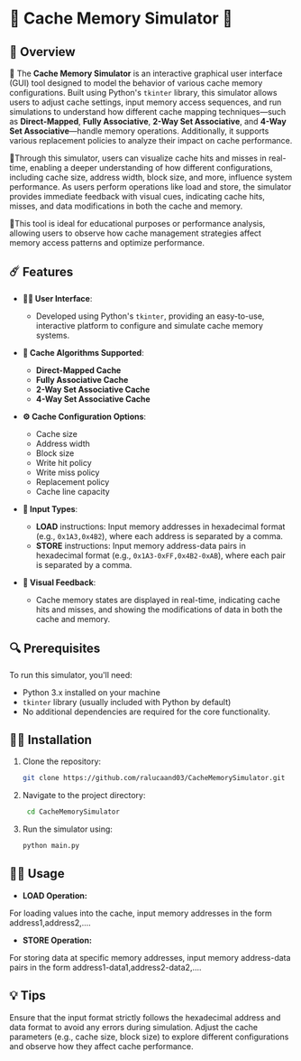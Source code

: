 # 🌟 Cache Memory Simulator 🌟

## 👀 Overview
🌝 The **Cache Memory Simulator** is an interactive graphical user interface (GUI) tool designed to model the behavior of various cache memory configurations. Built using Python's `tkinter` library, this simulator allows users to adjust cache settings, input memory access sequences, and run simulations to understand how different cache mapping techniques—such as **Direct-Mapped**, **Fully Associative**, **2-Way Set Associative**, and **4-Way Set Associative**—handle memory operations. Additionally, it supports various replacement policies to analyze their impact on cache performance.

🌚Through this simulator, users can visualize cache hits and misses in real-time, enabling a deeper understanding of how different configurations, including cache size, address width, block size, and more, influence system performance. As users perform operations like load and store, the simulator provides immediate feedback with visual cues, indicating cache hits, misses, and data modifications in both the cache and memory.

🌛This tool is ideal for educational purposes or performance analysis, allowing users to observe how cache management strategies affect memory access patterns and optimize performance.

## ☄️ Features

- **🧑‍💻 User Interface**: 
  - Developed using Python's `tkinter`, providing an easy-to-use, interactive platform to configure and simulate cache memory systems.
  
- **💾 Cache Algorithms Supported**: 
  - **Direct-Mapped Cache**
  - **Fully Associative Cache**
  - **2-Way Set Associative Cache**
  - **4-Way Set Associative Cache**
  
- **⚙️ Cache Configuration Options**:
  - Cache size
  - Address width
  - Block size
  - Write hit policy
  - Write miss policy
  - Replacement policy
  - Cache line capacity

- **🧠 Input Types**:
  - **LOAD** instructions: Input memory addresses in hexadecimal format (e.g., `0x1A3,0x4B2`), where each address is separated by a comma.
  - **STORE** instructions: Input memory address-data pairs in hexadecimal format (e.g., `0x1A3-0xFF,0x4B2-0xAB`), where each pair is separated by a comma.

- **🎨 Visual Feedback**:
  - Cache memory states are displayed in real-time, indicating cache hits and misses, and showing the modifications of data in both the cache and memory.

## 🔍 Prerequisites

To run this simulator, you'll need:

- Python 3.x installed on your machine
- `tkinter` library (usually included with Python by default)
- No additional dependencies are required for the core functionality.

## 💆‍♀️ Installation

1. Clone the repository:
   ```bash
   git clone https://github.com/ralucaand03/CacheMemorySimulator.git
2. Navigate to the project directory:
   ```bash
    cd CacheMemorySimulator
3. Run the simulator using:
     ```bash
     python main.py
## 🧑‍💻 Usage
- **LOAD Operation:**

For loading values into the cache, input memory addresses in the form address1,address2,....

- **STORE Operation:**

For storing data at specific memory addresses, input memory address-data pairs in the form address1-data1,address2-data2,....

## 💡 Tips
Ensure that the input format strictly follows the hexadecimal address and data format to avoid any errors during simulation.
Adjust the cache parameters (e.g., cache size, block size) to explore different configurations and observe how they affect cache performance.


